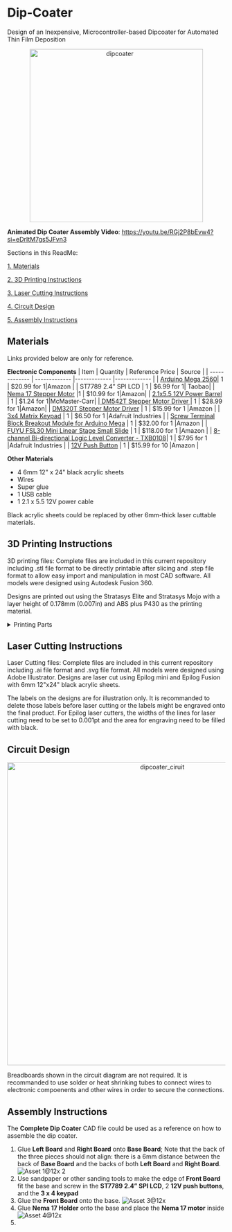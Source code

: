 # Dip-Coater
Design of an Inexpensive, Microcontroller-based Dipcoater for Automated Thin Film Deposition  
<p align="center">  
<img src="https://github.com/Richard663168/Dip-Coater/assets/111383687/2ffeb6db-35d4-4c3a-a76d-050c42e80296" alt="dipcoater" width="400">  
  
**Animated Dip Coater Assembly Video**: https://youtu.be/RGj2P8bEvw4?si=eDrItM7gs5JFvn3  

  
Sections in this ReadMe:  

[1. Materials](#materials)

[2. 3D Printing Instructions](#3d-printing-instructions)

[3. Laser Cutting Instructions](#laser-cutting-instructions)  

[4. Circuit Design](#circuit-design)  

[5. Assembly Instructions](#assembly-instructions)  

## Materials  
Links provided below are only for reference.  

**Electronic Components**
| Item | Quantity | Reference Price | Source |
| ------------- | ------------- |------------- |------------- |
| [Arduino Mega 2560](https://www.amazon.com/ARDUINO-MEGA-2560-REV3-A000067/dp/B0046AMGW0)| 1  | $20.99 for 1|Amazon |
| ST7789 2.4” SPI LCD | 1  | $6.99 for 1| Taobao|
| [Nema 17 Stepper Motor](https://www.amazon.com/dp/B07THK76QQ/ref=twister_B07ZVLYL25?_encoding=UTF8&psc=1)  |1  | $10.99 for 1|Amazon|
| [2.1x5.5 12V Power Barrel](https://www.mcmaster.com/8320N117)  | 1 | $1.24 for 1|McMaster-Carr|
|[ DM542T Stepper Motor Driver  ](https://www.amazon.com/dp/B06Y5VPSFN?psc=1&ref=ppx_yo2ov_dt_b_product_details)| 1 | $28.99 for 1|Amazon|
| [DM320T Stepper Motor Driver](https://www.amazon.com/gp/product/B075R88FMN/ref=ppx_yo_dt_b_search_asin_title?ie=UTF8&psc=1)  |  1 | $15.99 for 1 |Amazon |
| [3x4 Matrix Keypad](https://www.adafruit.com/product/3845) |  1 | $6.50 for 1 |Adafruit Industries |
| [Screw Terminal Block Breakout Module for Arduino Mega](https://a.co/d/3ki64ex)  |  1 | $32.00 for 1 |Amazon |
| [FUYU FSL30 Mini Linear Stage Small Slide](https://a.co/d/0F66fWm)  |  1 | $118.00 for 1 |Amazon |
| [8-channel Bi-directional Logic Level Converter - TXB0108](https://www.adafruit.com/product/395?gclid=EAIaIQobChMIy_Wgl5aa-wIVg4zICh11Gg8HEAAYASAAEgIM5PD_BwE)|  1 | $7.95 for 1 |Adafruit Industries |
| [12V Push Button](https://www.amazon.com/gp/product/B08ZN73P2N/ref=ppx_yo_dt_b_search_asin_title?ie=UTF8&psc=1)  |  1 | $15.99 for 10 |Amazon |  

**Other Materials**
* 4 6mm 12" x 24" black acrylic sheets
* Wires
* Super glue
* 1 USB cable
* 1 2.1 x 5.5 12V power cable
  
Black acrylic sheets could be replaced by other 6mm-thick laser cuttable materials.
## 3D Printing Instructions
3D printing files: Complete files are included in this current repository including .stl file format to be directly printable after slicing and .step file format to allow easy import and manipulation in most CAD software. All models were designed using Autodesk Fusion 360.

Designs are printed out using the Stratasys Elite and Stratasys Mojo with a layer height of 0.178mm (0.007in) and ABS plus P430 as the printing material.   

<details>

<summary>Printing Parts</summary>

* Beaker Disk
* Substrate Holder Connector
* Nema 17 Motor Holder
* Substrate Holder
* Disk Holder
* Tube Disk (Optional)
![Asset 2@12x](https://github.com/Richard663168/Dip-Coater/assets/111383687/f46fb8d5-ff59-4bc5-83c4-35a68b633868)

</details>

## Laser Cutting Instructions
Laser Cutting files: Complete files are included in this current repository including .ai file format and .svg file format. All models were designed using Adobe Illustrator. Designs are laser cut using Epilog mini and Epilog Fusion with 6mm 12"x24" black acrylic sheets.  

The labels on the designs are for illustration only. It is recommanded to delete those labels before laser cutting or the labels might be engraved onto the final product. For Epilog laser cutters, the widths of the lines for laser cutting need to be set to 0.001pt and the area for engraving need to be filled with black.

## Circuit Design

<p align="center">  
<img src="https://github.com/Richard663168/Dip-Coater/assets/111383687/9f64b7ac-65f1-42dc-9353-559c79eef468" alt="dipcoater_ciruit" width="700">  
  
Breadboards shown in the circuit diagram are not required. It is recommanded to use solder or heat shrinking tubes to connect wires to electronic compoenents and other wires in order to secure the connections.

## Assembly Instructions  
The **Complete Dip Coater** CAD file could be used as a reference on how to assemble the dip coater.  
1. Glue **Left Board** and **Right Board** onto **Base Board**; Note that the back of the three pieces should not align: there is a 6mm distance between the back of **Base Board** and the backs of both **Left Board** and **Right Board**.
![Asset 1@12x 2](https://github.com/Richard663168/Dip-Coater/assets/111383687/3a995cbb-b424-4d5e-b67f-4e1e593d41d5)
2. Use sandpaper or other sanding tools to make the edge of **Front Board** fit the base and screw in the **ST7789 2.4” SPI LCD**, 2 **12V push buttons**, and the **3 x 4 keypad**
3. Glue the **Front Board** onto the base.
![Asset 3@12x](https://github.com/Richard663168/Dip-Coater/assets/111383687/31587394-4859-4c5b-b44c-615c6bee8b8d)
4.  Glue **Nema 17 Holder** onto the base and place the **Nema 17 motor** inside
![Asset 4@12x](https://github.com/Richard663168/Dip-Coater/assets/111383687/795a16d0-ac1d-4f70-8613-9bbca7986a63)
6. 


